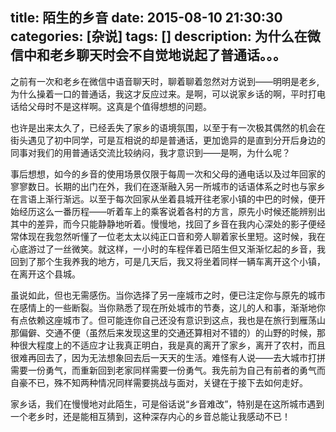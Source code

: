 title: 陌生的乡音
date: 2015-08-10 21:30:30
categories: [杂说]
tags: []
description: 为什么在微信中和老乡聊天时会不自觉地说起了普通话。。。
---
之前有一次和老乡在微信中语音聊天时，聊着聊着忽然对方说到——明明是老乡,为什么操着一口的普通话，我这才反应过来。是啊，可以说家乡话的啊，平时打电话给父母时不是这样啊。这真是个值得想想的问题。

也许是出来太久了，已经丢失了家乡的语境氛围，以至于有一次极其偶然的机会在街头遇见了初中同学，可是互相说的却是普通话，更加诡异的是直到分开后身边的同事对我们的用普通话交流比较纳闷，我才意识到——是啊，为什么呢？<!--more-->

事后想想，如今的乡音的使用场景仅限于每周一次和父母的通电话以及过年回家的寥寥数日。长期的出门在外，我们在逐渐融入另一所城市的话语体系之时也与家乡在言语上渐行渐远。以至于每次回家从坐着县城开往老家小镇的中巴的时候，便开始经历这么一番历程——听着车上的乘客说着各村的方言，原先小时候还能辨别出其中的差异，而今只能静静地听着。慢慢地，找回了乡音在我内心深处的影子便经常体现在我忽然听懂了一位老太太以纯正口音和旁人聊着家长里短。这时候，我在心底游过了一丝微笑。就这样，一小时的车程伴着已陌生但又渐渐忆起的乡音，我回到了那个生我养我的地方，可是几天后，我又将坐着同样一辆车离开这个小镇，在离开这个县城。

虽说如此，但也无需感伤。当你选择了另一座城市之时，便已注定你与原先的城市在感情上的一些断裂。当你熟悉了现在所处城市的节奏，这儿的人和事，渐渐地你有点依赖这座城市了。但可能连你自己还没有意识到这点，我也是在旅行到雁荡山那偏僻、交通不便（虽然后来发现这里的交通还算相对不错的）的山野的时候，那种很大程度上的不适应才让我真正明白，我是真的离开了家乡，离开了农村，而且很难再回去了，因为无法想象回去后一天天的生活。难怪有人说——去大城市打拼需要一份勇气，而重新回到老家同样需要一份勇气。我先前为自己有前者的勇气而自豪不已，殊不知两种情况同样需要挑战与面对，关键在于接下去如何走好。

家乡话，我们在慢慢地对此陌生，可是俗话说“乡音难改”，特别是在这所城市遇到一个老乡时，还是能相互猜到，这种深存内心的乡音总能让我感动不已！